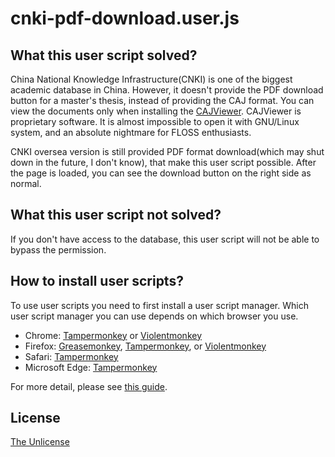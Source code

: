# cnki-pdf-download.user.js

## What this user script solved?

China National Knowledge Infrastructure(CNKI) is one of the biggest academic database in China. However, it doesn't provide the PDF download button for a master's thesis, instead of providing the CAJ format. You can view the documents only when installing the [CAJViewer](http://cajviewer.cnki.net/). CAJViewer is proprietary software. It is almost impossible to open it with GNU/Linux system, and an absolute nightmare for FLOSS enthusiasts.

CNKI oversea version is still provided PDF format download(which may shut down in the future, I don't know), that make this user script possible. After the page is loaded, you can see the download button on the right side as normal. 

## What this user script not solved?

If you don't have access to the database, this user script will not be able to bypass the permission.

## How to install user scripts?

To use user scripts you need to first install a user script manager. Which user script manager you can use depends on which browser you use.
- Chrome: [Tampermonkey](https://chrome.google.com/webstore/detail/tampermonkey/dhdgffkkebhmkfjojejmpbldmpobfkfo) or [Violentmonkey](https://chrome.google.com/webstore/detail/violent-monkey/jinjaccalgkegednnccohejagnlnfdag)
- Firefox: [Greasemonkey](https://addons.mozilla.org/firefox/addon/greasemonkey/), [Tampermonkey](https://addons.mozilla.org/firefox/addon/tampermonkey/), or [Violentmonkey](https://addons.mozilla.org/firefox/addon/violentmonkey/)
- Safari: [Tampermonkey](http://tampermonkey.net/?browser=safari)
- Microsoft Edge: [Tampermonkey](https://www.microsoft.com/store/p/tampermonkey/9nblggh5162s)

For more detail, please see [this guide](https://greasyfork.org/en/help/installing-user-scripts).

## License
[The Unlicense](LICENSE)
